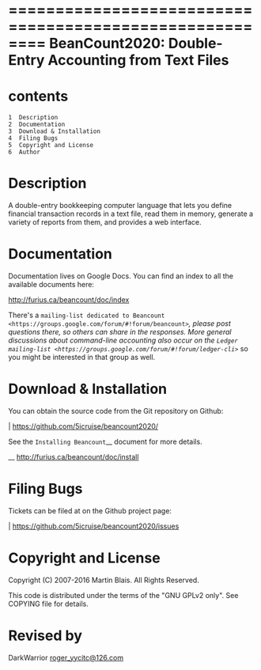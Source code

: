 ========================================================
   BeanCount2020: Double-Entry Accounting from Text Files
========================================================

contents
===========

    1  Description
    2  Documentation
    3  Download & Installation
    4  Filing Bugs
    5  Copyright and License
    6  Author


Description
===========

A double-entry bookkeeping computer language that lets you define financial
transaction records in a text file, read them in memory, generate a variety of
reports from them, and provides a web interface.


Documentation
=============

Documentation lives on Google Docs. You can find an index to all the available
documents here:

  http://furius.ca/beancount/doc/index

There's a `mailing-list dedicated to Beancount
<https://groups.google.com/forum/#!forum/beancount>`_, please post questions
there, so others can share in the responses. More general discussions about
command-line accounting also occur on the `Ledger mailing-list
<https://groups.google.com/forum/#!forum/ledger-cli>`_ so you might be
interested in that group as well.


Download & Installation
=======================

You can obtain the source code from the Git repository on
Github:

  | https://github.com/5icruise/beancount2020/

See the `Installing Beancount`__ document for more details.

__ http://furius.ca/beancount/doc/install


Filing Bugs
===========

Tickets can be filed at on the Github project page:

  | https://github.com/5icruise/beancount2020/issues


Copyright and License
=====================

Copyright (C) 2007-2016  Martin Blais.  All Rights Reserved.

This code is distributed under the terms of the "GNU GPLv2 only".
See COPYING file for details.


Revised by
======

DarkWarrior <roger_yycitc@126.com>
